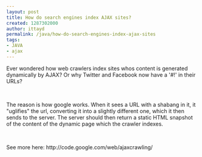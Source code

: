 ```yaml
---
layout: post
title: How do search engines index AJAX sites?
created: 1287302000
author: ittayd
permalink: /java/how-do-search-engines-index-ajax-sites
tags:
- JAVA
- ajax
---
```

<p>Ever wondered how web crawlers index sites whos content is generated dynamically by AJAX?&nbsp;Or why Twitter and Facebook now have a '#!' in their URLs?</p>
<p>&nbsp;</p>
<p>The reason is how google works. When it sees a URL&nbsp;with a shabang in it, it &quot;uglifies&quot;&nbsp;the url, converting it into a slightly different one, which it then sends to the server. The server should then return a static HTML&nbsp;snapshot of the content of the dynamic page which the crawler indexes.</p>
<p>&nbsp;</p>
<p>See more here:&nbsp;http://code.google.com/web/ajaxcrawling/</p>

